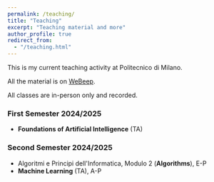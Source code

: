```yaml
---
permalink: /teaching/
title: "Teaching"
excerpt: "Teaching material and more"
author_profile: true
redirect_from: 
  - "/teaching.html"
---
```


This is my current teaching activity at Politecnico di Milano.

All the material is on [WeBeep](https://webeep.polimi.it/my/).

All classes are in-person only and recorded.

### First Semester 2024/2025
* **Foundations of Artificial Intelligence** (TA) 

### Second Semester 2024/2025
* Algoritmi e Principi dell'Informatica, Modulo 2 (**Algorithms**), E-P
* **Machine Learning** (TA), A-P



